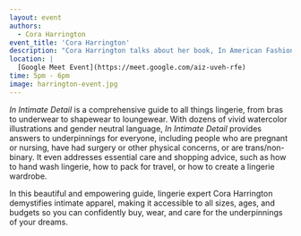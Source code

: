 ```yaml
---
layout: event
authors:
  - Cora Harrington
event_title: 'Cora Harrington'
description: "Cora Harrington talks about her book, In American Fashion: Ruth Finley's Fashion Calendar."
location: |
  [Google Meet Event](https://meet.google.com/aiz-uveh-rfe)
time: 5pm - 6pm
image: harrington-event.jpg
---
```

*In Intimate Detail* is a comprehensive guide to all things lingerie, from bras to underwear to shapewear to loungewear. With dozens of vivid watercolor illustrations and gender neutral language, *In Intimate Detail* provides answers to underpinnings for everyone, including people who are pregnant or nursing, have had surgery or other physical concerns, or are trans/non-binary. It even addresses essential care and shopping advice, such as how to hand wash lingerie, how to pack for travel, or how to create a lingerie wardrobe.

In this beautiful and empowering guide, lingerie expert Cora Harrington demystifies intimate apparel, making it accessible to all sizes, ages, and budgets so you can confidently buy, wear, and care for the underpinnings of your dreams.
